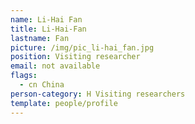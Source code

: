 ```yaml
---
name: Li-Hai Fan
title: Li-Hai-Fan
lastname: Fan
picture: /img/pic_li-hai_fan.jpg
position: Visiting researcher
email: not available
flags:
  - cn China
person-category: H Visiting researchers
template: people/profile
---
```


